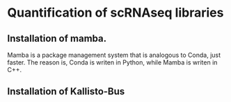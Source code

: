 # Quantification of scRNAseq libraries

## Installation of mamba.

Mamba is a package management system that is analogous to Conda, just faster. The reason is, Conda is writen in Python, while Mamba is writen in C++. 



## Installation of Kallisto-Bus


